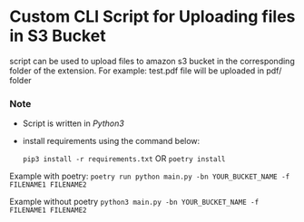 # Custom CLI Script for Uploading files in S3 Bucket

script can be used to upload files to amazon s3 bucket in the corresponding folder of the extension. For example:
test.pdf file will be uploaded in pdf/ folder

### Note

- Script is written in _Python3_
- install requirements using the command below:

  `pip3 install -r requirements.txt`
  OR
  `poetry install`

Example with poetry:
`poetry run python main.py -bn YOUR_BUCKET_NAME -f FILENAME1 FILENAME2`

Example without poetry
`python3 main.py -bn YOUR_BUCKET_NAME -f FILENAME1 FILENAME2`
